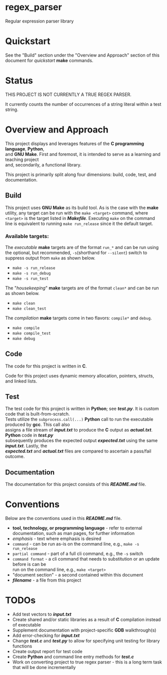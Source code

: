 [//]: # (Copyright 2023 Ambareesh Pandit)

[//]: # ()
[//]: # (Licensed under the Apache License, Version 2.0 &#40;the "License"&#41;;)

[//]: # (you may not use this file except in compliance with the License.)

[//]: # (You may obtain a copy of the License at)

[//]: # ()
[//]: # (       http://www.apache.org/licenses/LICENSE-2.0)

[//]: # ()
[//]: # (Unless required by applicable law or agreed to in writing, software)

[//]: # (distributed under the License is distributed on an "AS IS" BASIS,)

[//]: # (WITHOUT WARRANTIES OR CONDITIONS OF ANY KIND, either express or implied.)

[//]: # (See the License for the specific language governing permissions and)

[//]: # (limitations under the License.)

# regex_parser
Regular expression parser library

# Quickstart
See the "Build" section under the "Overview and Approach" section of this document for *quickstart* **make** commands.

# Status
THIS PROJECT IS NOT CURRENTLY A TRUE REGEX PARSER.

It currently counts the number of occurrences of a string literal within a test string.

# Overview and Approach
This project displays and leverages features of the **C programming language**, **Python**, \
and **GNU Make**. First and foremost, it is intended to serve as a learning and teaching project \
and, secondarily, a functional library.

This project is primarily split along four dimensions: build, code, test, and documentation.

## Build
This project uses **GNU Make** as its build tool. As is the case with the **make** utility, any target can be
run with the `make <target>` command, where `<target>` is the target listed in ***Makefile***. Executing `make`
on the command line is equivalent to running `make run_release` since it the default target.

### Available targets:
The *executable* **make** targets are of the format `run_*` and can be run using the optional, but recommended,
`-s`(shorthand for `--silent`) switch to suppress output from `make` as shown below.
+ `make -s run_release`
+ `make -s run_debug`
+ `make -s run_test`

The "*housekeeping*" **make** targets are of the format `clean*` and can be run as shown below.
+ `make clean`
+ `make clean_test`

The *compilation* **make** targets come in two flavors: `compile*` and `debug`.
+ `make compile`
+ `make compile_test`
+ `make debug`

## Code
The code for this project is written in **C**.

Code for this project uses dynamic memory allocation, pointers, structs, and linked lists.

## Test
The test code for this project is written in **Python**; see ***test.py***. It is custom code that is built-from-scratch. \
Tests utilize the `subprocess.call(...)` **Python** call to run the executable produced by **gcc**. This call also \
assigns a file stream of ***input.txt*** to produce the **C** output as ***actual.txt***. **Python** code in ***test.py*** \
subsequently produces the expected output ***expected.txt*** using the same ***input.txt***. Lastly, the \
***expected.txt*** and ***actual.txt*** files are compared to ascertain a pass/fail outcome. 

## Documentation
The documentation for this project consists of this ***README.md*** file.

# Conventions
Below are the conventions used in this ***README.md*** file.

- **tool, technology, or programming language** - refer to external documentation, such as man pages, for further information
- *emphasis* - text where emphasis is desired
- `command` - can be run as-is on the command line, e.g., `make -s run_release`
- `partial command` - part of a full cli command, e.g., the `-s` switch
- `command format` - a cli command that needs to substitution or an update before is can be \
run on the command line, e.g., `make <target>`
- "document section" - a second contained within this document
- ***filename*** - a file from this project

# TODOs
- Add test vectors to ***input.txt***
- Create shared and/or static libraries as a result of **C** compilation instead of executable
- Supplement documentation with project-specific **GDB** walkthrough(s)
- Add error-checking for ***input.txt***
- Change ***test.c*** and ***test.py*** to allow for specifying unit testing for library functions
- Create output report for test code
- Create **Python** and command line entry methods for ***test.c***
- Work on converting project to true regex parser - this is a long term task that will be done incrementally